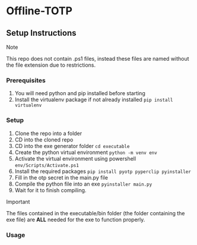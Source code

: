 # Offline-TOTP
## Setup Instructions

> [!NOTE]
> This repo does not contain .ps1 files, instead these files are named without the file extension due to restrictions.

### Prerequisites
1. You will need python and pip installed before starting
2. Install the virtualenv package if not already installed
`pip install virtualenv`

### Setup
1. Clone the repo into a folder
2. CD into the cloned repo
3. CD into the exe generator folder
`cd executable`
4. Create the python virtual environment
`python -m venv env`
5. Activate the virtual environment using powershell
`env/Scripts/Activate.ps1`
6. Install the required packages
`pip install pyotp pyperclip pyinstaller`
7. Fill in the otp secret in the main.py file
8. Compile the python file into an exe
`pyinstaller main.py`
9. Wait for it to finish compiling.
> [!IMPORTANT]
> The files contained in the executable/bin folder (the folder containing the exe file) are **ALL** needed for the exe to function properly.

### Usage

